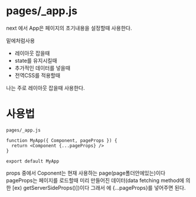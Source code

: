 # pages/_app.js

next 에서 App은 페이지의 초기내용을 설정할때 사용한다.

밑에처럼사용

* 레이아웃 잡을때
* state를 유지시킬때
* 추가적인 데이터를 넣을때
* 전역CSS를 적용할때

나는 주로 레이아웃 잡을때 사용한다.

# 사용법
```
pages/_app.js

function MyApp({ Component, pageProps }) {
  return <Component {...pageProps} />
}

export default MyApp
```

props 중에서 Coponent는 현재 사용하는 page(page폴더안에있는)이다
pageProps는 페이지를 로드할때 미리 만들어진 데이터(data fetching method에 의한 [ex) getServerSideProps()])이다
그래서 <Component />에 {...pageProps}를 넣어주면 된다.
